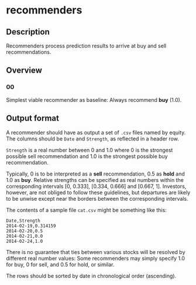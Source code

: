 recommenders
===
Description
---
Recommenders process prediction results to arrive
at buy and sell recommendations.

Overview
---
### 00
Simplest viable recommender as baseline: Always recommend **buy** (1.0).

Output format
---
A recommender should have as output a set of `.csv` files
named by equity. The columns should be `Date` and `Strength`,
as reflected in a header row.

`Strength` is a real number between 0 and 1.0 where 0 is the
strongest possible sell recommendation and 1.0 is the strongest
possible buy recommendation.

Typically, 0 is to be interpreted as a **sell** recommendation,
0.5 as **hold** and 1.0 as **buy**. Relative strengths can be specified as real numbers
within the corresponding intervals [0, 0.333], [0.334, 0.666] and [0.667, 1].
Investors, however, are not obliged to follow these guidelines, but departures
are likely to be unwise except near the borders between the corresponding
intervals.

The contents of a sample file `cat.csv` might be something like
this:

    Date,Strength
    2014-02-19,0.314159
    2014-02-20,0.5
    2014-02-21,0.0
    2014-02-24,1.0

There is no guarantee that ties between various stocks will be resolved
by different real number values: Some recommenders may simply specify
1.0 for buy, 0 for sell, and 0.5 for hold, or similar.

The rows should be sorted by date in chronological order (ascending).
